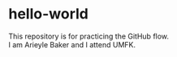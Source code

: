 # hello-world
This repository is for practicing the GitHub flow.  
I am Arieyle Baker and I attend UMFK. 
